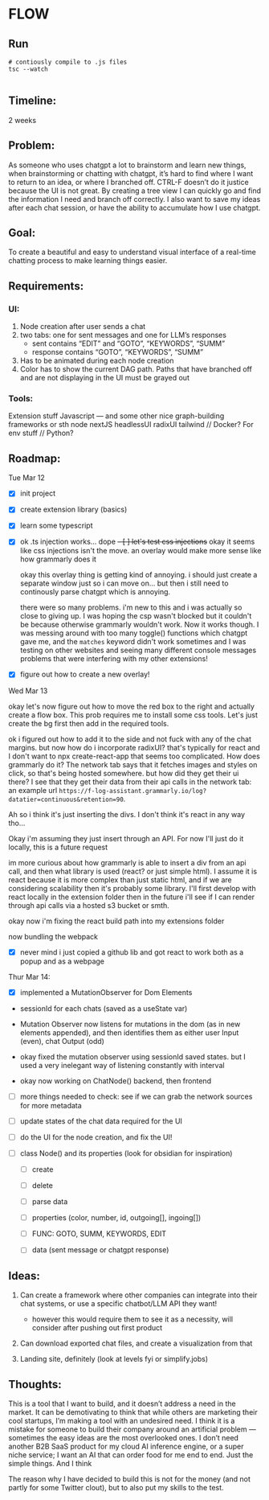 # FLOW

## Run

```
# contiously compile to .js files
tsc --watch


```

## Timeline:

2 weeks

## Problem:

As someone who uses chatgpt a lot to brainstorm and learn new things, when brainstorming or chatting with chatgpt, it’s hard to find where I want to return to an idea, or where I branched off. CTRL-F doesn’t do it justice because the UI is not great. By creating a tree view I can quickly go and find the information I need and branch off correctly. I also want to save my ideas after each chat session, or have the ability to accumulate how I use chatgpt.

## Goal:

To create a beautiful and easy to understand visual interface of a real-time chatting process to make learning things easier.

## Requirements:

### UI:

1. Node creation after user sends a chat
2. two tabs: one for sent messages and one for LLM’s responses
    - sent contains “EDIT” and “GOTO”, “KEYWORDS”, “SUMM”
    - response contains “GOTO”, “KEYWORDS”, “SUMM”
3. Has to be animated during each node creation
4. Color has to show the current DAG path. Paths that have branched off and are not displaying in the UI must be grayed out

### Tools:

Extension stuff
Javascript — and some other nice graph-building frameworks or sth
node
nextJS
headlessUI
radixUI
tailwind
// Docker? For env stuff
// Python?

## Roadmap:

Tue Mar 12

-   [x] init project
-   [x] create extension library (basics)
-   [x] learn some typescript
-   [x] ok .ts injection works... dope
        ~~- [ ] let's test css injections~~
        okay it seems like css injections isn't the move. an overlay would make more sense like how grammarly does it

    okay this overlay thing is getting kind of annoying. i should just create a separate window just so i can move on... but then i still need to continously parse chatgpt which is annoying.

    there were so many problems. i'm new to this and i was actually so close to giving up. I was hoping the csp wasn't blocked but it couldn't be because otherwise grammarly wouldn't work. Now it works though. I was messing around with too many toggle() functions which chatgpt gave me, and the `matches` keyword didn't work sometimes and I was testing on other websites and seeing many different console messages problems that were interfering with my other extensions!

-   [x] figure out how to create a new overlay!

Wed Mar 13

okay let's now figure out how to move the red box to the right and actually create a flow box. This prob requires me to install some css tools. Let's just create the bg first then add in the required tools.

ok i figured out how to add it to the side and not fuck with any of the chat margins. but now how do i incorporate radixUI? that's typically for react and I don't want to npx create-react-app that seems too complicated. How does grammarly do it? The network tab says that it fetches images and styles on click, so that's being hosted somewhere. but how did they get their ui there? I see that they get their data from their api calls in the network tab: an example url `https://f-log-assistant.grammarly.io/log?datatier=continuous&retention=90`.

Ah so i think it's just inserting the divs. I don't think it's react in any way tho...

Okay i'm assuming they just insert through an API. For now I'll just do it locally, this is a future request

im more curious about how grammarly is able to insert a div from an api call, and then what library is used (react? or just simple html). I assume it is react because it is more complex than just static html, and if we are considering scalability then it's probably some library. I'll first develop with react locally in the extension folder then in the future i'll see if I can render through api calls via a hosted s3 bucket or smth.

okay now i'm fixing the react build path into my extensions folder

now bundling the webpack

-   [x] never mind i just copied a github lib and got react to work both as a popup and as a webpage

Thur Mar 14:

- [x] implemented a MutationObserver for Dom Elements
- sessionId for each chats (saved as a useState var)
- Mutation Observer now listens for mutations in the dom (as in new elements appended), and then identifies them as either user Input (even), chat Output (odd)
- okay fixed the mutation observer using sessionId saved states. but I used a very inelegant way of listening constantly with interval

- okay now working on ChatNode() backend, then frontend

- [ ] more things needed to check: see if we can grab the network sources for more metadata
- [ ] update states of the chat data required for the UI
- [ ] do the UI for the node creation, and fix the UI!

-   [ ] class Node() and its properties (look for obsidian for inspiration)

    -   [ ] create
    -   [ ] delete
    -   [ ] parse data
    -   [ ] properties (color, number, id, outgoing[], ingoing[])

    -   [ ] FUNC: GOTO, SUMM, KEYWORDS, EDIT
    -   [ ] data (sent message or chatgpt response)

## Ideas:

1. Can create a framework where other companies can integrate into their chat systems, or use a specific chatbot/LLM API they want!

    - however this would require them to see it as a necessity, will consider after pushing out first product

2. Can download exported chat files, and create a visualization from that

3. Landing site, definitely (look at levels fyi or simplify.jobs)

## Thoughts:

This is a tool that I want to build, and it doesn’t address a need in the market. It can be demotivating to think that while others are marketing their cool startups, I’m making a tool with an undesired need. I think it is a mistake for someone to build their company around an artificial problem — sometimes the easy ideas are the most overlooked ones. I don’t need another B2B SaaS product for my cloud AI inference engine, or a super niche service; I want an AI that can order food for me end to end. Just the simple things. And I think

The reason why I have decided to build this is not for the money (and not partly for some Twitter clout), but to also put my skills to the test.
